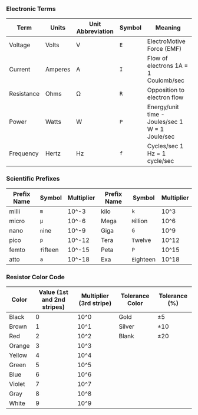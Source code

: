 ### Electronic Terms
|Term|Units|Unit Abbreviation|Symbol|Meaning|
|---|---|---|---|---|
|Voltage|Volts|V|`E`|ElectroMotive Force (EMF)|
|Current|Amperes|A|`I`|Flow of electrons 1A = 1 Coulomb/sec|
|Resistance|Ohms|Ω|`R`|Opposition to electron flow|
|Power|Watts|W|`P`|Energy/unit time - Joules/sec 1 W = 1 Joule/sec|
|Frequency|Hertz|Hz|`f`|Cycles/sec 1 Hz = 1 cycle/sec|

### Scientific Prefixes
|Prefix Name|Symbol|Multiplier|Prefix Name|Symbol|Multiplier|
|---|---|---|---|---|---|
|milli|`m`|10^-3|kilo|`k`|10^3|
|micro|`μ`|10^-6|Mega|`M`illion|10^6|
|nano|`n`ine|10^-9|Giga|`G`|10^9|
|pico|`p`|10^-12|Tera|`T`welve|10^12|
|femto|`f`ifteen|10^-15|Peta|`P`|10^15|
|atto|`a`|10^-18|Exa|`E`ighteen|10^18|

### Resistor Color Code
|Color|Value (1st and 2nd stripes)|Multiplier (3rd stripe)|Tolerance Color|Tolerance (%)|
|---|---|---|---|---|
|Black|0|10^0|Gold|±5|
|Brown|1|10^1|Silver|±10|
|Red|2|10^2|Blank|±20|
|Orange|3|10^3|
|Yellow|4|10^4|
|Green|5|10^5|
|Blue|6|10^6|
|Violet|7|10^7|
|Gray|8|10^8|
|White|9|10^9|
